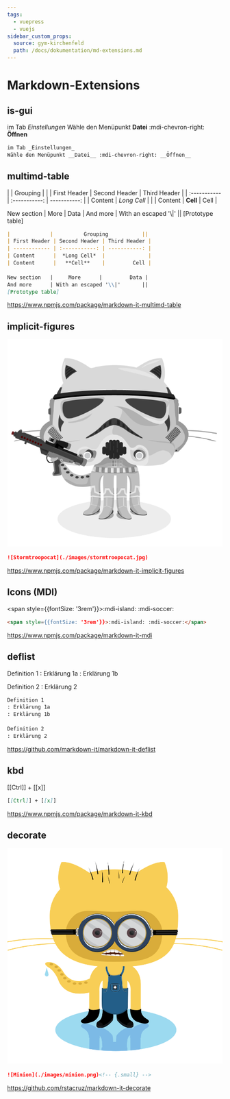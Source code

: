 ```yaml
---
tags:
  - vuepress
  - vuejs
sidebar_custom_props:
  source: gym-kirchenfeld
  path: /docs/dokumentation/md-extensions.md
---
```


# Markdown-Extensions
## is-gui

im Tab _Einstellungen_
Wähle den Menüpunkt __Datei__ :mdi-chevron-right: __Öffnen__

``` md
im Tab _Einstellungen_
Wähle den Menüpunkt __Datei__ :mdi-chevron-right: __Öffnen__
```

## multimd-table

|             |          Grouping           | |
| First Header | Second Header | Third Header |
| :----------- | :-----------: | -----------: |
| Content      |  *Long Cell*  |              |
| Content      |   **Cell**    |         Cell |

New section   |     More      |         Data |
And more      | With an escaped '\\|'       ||
[Prototype table]

``` md
|             |          Grouping           ||
| First Header | Second Header | Third Header |
| ------------ | :-----------: | -----------: |
| Content      |  *Long Cell*  |              |
| Content      |   **Cell**    |         Cell |

New section   |     More      |         Data |
And more      | With an escaped '\\|'       ||
[Prototype table]
```

https://www.npmjs.com/package/markdown-it-multimd-table


## implicit-figures
![Stormtroopocat](./images/stormtroopocat.jpg)

``` md
![Stormtroopocat](./images/stormtroopocat.jpg)
```


https://www.npmjs.com/package/markdown-it-implicit-figures

## Icons (MDI)

<span style={{fontSize: '3rem'}}>:mdi-island: :mdi-soccer:</span>

``` md
<span style={{fontSize: '3rem'}}>:mdi-island: :mdi-soccer:</span>
```


https://www.npmjs.com/package/markdown-it-mdi

## deflist

Definition 1
: Erklärung 1a
: Erklärung 1b

Definition 2
: Erklärung 2

``` md
Definition 1
: Erklärung 1a
: Erklärung 1b

Definition 2
: Erklärung 2
```

https://github.com/markdown-it/markdown-it-deflist


## kbd
[[Ctrl]] + [[x]]

``` md
[[Ctrl]] + [[x]]
```

https://www.npmjs.com/package/markdown-it-kbd


## decorate

![Minion](./images/minion.png)<!-- {.small} -->

``` md
![Minion](./images/minion.png)<!-- {.small} -->
```


https://github.com/rstacruz/markdown-it-decorate

